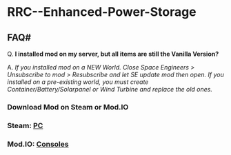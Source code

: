# RRC--Enhanced-Power-Storage

## FAQ#

Q. **I installed mod on my server, but all items are still the Vanilla Version?**

A. _If you installed mod on a NEW World. Close Space Engineers > Unsubscribe to mod > Resubscribe and let SE update mod then open. 
If you installed on a pre-existing world, you must create Container/Battery/Solarpanel or Wind Turbine and replace the old ones._  


### Download Mod on Steam or Mod.IO

### Steam: [PC](https://steamcommunity.com/sharedfiles/filedetails/?id=3006787371)

### Mod.IO: [Consoles](https://mod.io/g/spaceengineers/m/rrc-enhanced-vanilla-s-p)
